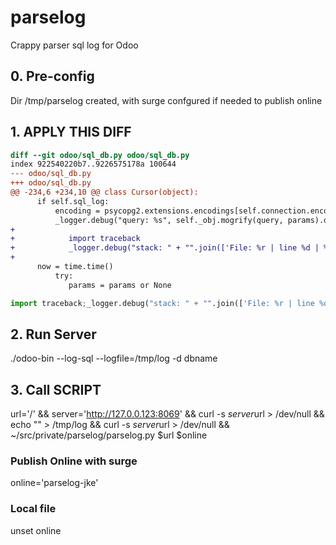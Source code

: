 # parselog
Crappy parser sql log for Odoo

## 0. Pre-config
Dir /tmp/parselog created, with surge confgured if needed to publish online

## 1. APPLY THIS DIFF

```diff
diff --git odoo/sql_db.py odoo/sql_db.py
index 922540220b7..9226575178a 100644
--- odoo/sql_db.py
+++ odoo/sql_db.py
@@ -234,6 +234,10 @@ class Cursor(object):
      if self.sql_log:
          encoding = psycopg2.extensions.encodings[self.connection.encoding]
          _logger.debug("query: %s", self._obj.mogrify(query, params).decode(encoding, 'replace'))
+
+            import traceback
+            _logger.debug("stack: " + "".join(['File: %r | line %d | %s | %s\n' % (filename, lineno, name, line) for filename, lineno, name, line in traceback.extract_stack()[:-3] if '/odoo/' in filename]))
+
      now = time.time()
          try:
             params = params or None
```
```python
import traceback;_logger.debug("stack: " + "".join(['File: %r | line %d | %s | %s\n' % (filename, lineno, name, line) for filename, lineno, name, line in traceback.extract_stack()[:-3] if '/odoo/' in filename]))
```


## 2. Run Server

./odoo-bin --log-sql --logfile=/tmp/log -d dbname


## 3. Call SCRIPT
url='/' && server='http://127.0.0.123:8069' && curl -s $server$url > /dev/null && echo "" > /tmp/log && curl -s $server$url > /dev/null && ~/src/private/parselog/parselog.py $url $online

### Publish Online with surge
online='parselog-jke'

### Local file
unset online
